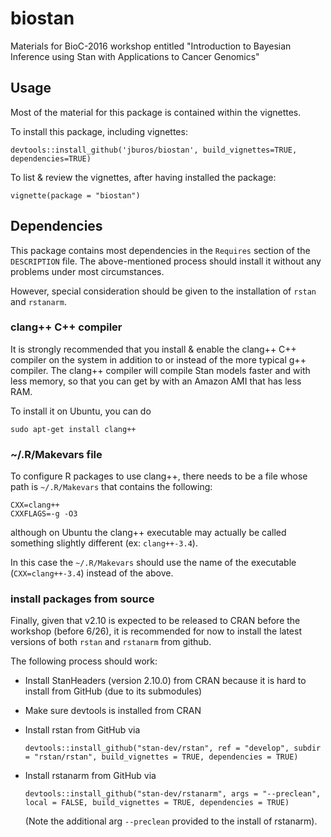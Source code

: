 
# biostan

Materials for BioC-2016 workshop entitled "Introduction to Bayesian Inference using Stan with Applications to Cancer Genomics"

## Usage

Most of the material for this package is contained within the vignettes.

To install this package, including vignettes: 

```{r}
devtools::install_github('jburos/biostan', build_vignettes=TRUE, dependencies=TRUE)
```

To list & review the vignettes, after having installed the package:

```{r}
vignette(package = "biostan")
```

## Dependencies

This package contains most dependencies in the `Requires` section of the `DESCRIPTION` file. The above-mentioned process should install it without any problems under most circumstances.

However, special consideration should be given to the installation of `rstan` and `rstanarm`.

### clang++ C++ compiler

It is strongly recommended that you install & enable the clang++ C++ compiler on the system in addition to or instead of the more typical g++ compiler. The clang++ compiler will compile Stan models faster and with less memory, so that you can get by with an Amazon AMI that has less RAM.

To install it on Ubuntu, you can do

```
sudo apt-get install clang++
```

### ~/.R/Makevars file

To configure R packages to use clang++, there needs to be a file whose path is `~/.R/Makevars` that contains the following:

```
CXX=clang++
CXXFLAGS=-g -O3
```

although on Ubuntu the clang++ executable may actually be called something slightly different (ex: `clang++-3.4`). 

In this case the `~/.R/Makevars` should use the name of the executable (`CXX=clang++-3.4`) instead of the above. 

### install packages from source

Finally, given that v2.10 is expected to be released to CRAN before the workshop (before 6/26), it is recommended for now to install the latest versions of both `rstan` and `rstanarm` from github.

The following process should work: 

* Install StanHeaders (version 2.10.0) from CRAN because it is hard to install from GitHub (due to its submodules)
* Make sure devtools is installed from CRAN
* Install rstan from GitHub via 

    ```
    devtools::install_github("stan-dev/rstan", ref = "develop", subdir = "rstan/rstan", build_vignettes = TRUE, dependencies = TRUE)
    ```
* Install rstanarm from GitHub via 

    ```
    devtools::install_github("stan-dev/rstanarm", args = "--preclean", local = FALSE, build_vignettes = TRUE, dependencies = TRUE)
    ```
    (Note the additional arg `--preclean` provided to the install of rstanarm).
